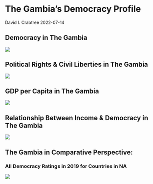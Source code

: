 The Gambia’s Democracy Profile
================
David I. Crabtree
2022-07-14

## Democracy in The Gambia

![](C:\Users\David\Desktop\PROGRA~1\FILESA~1\CFSS\hw06\reports\THEGAM~1/figure-gfm/Demscore-1.png)<!-- -->

## Political Rights & Civil Liberties in The Gambia

![](C:\Users\David\Desktop\PROGRA~1\FILESA~1\CFSS\hw06\reports\THEGAM~1/figure-gfm/Political%20Rights%20&%20Civil%20Libs-1.png)<!-- -->

## GDP per Capita in The Gambia

![](C:\Users\David\Desktop\PROGRA~1\FILESA~1\CFSS\hw06\reports\THEGAM~1/figure-gfm/GDP%20per%20Capita-1.png)<!-- -->

## Relationship Between Income & Democracy in The Gambia

![](C:\Users\David\Desktop\PROGRA~1\FILESA~1\CFSS\hw06\reports\THEGAM~1/figure-gfm/Income%20&%20Dem-1.png)<!-- -->

## The Gambia in Comparative Perspective:

### All Democracy Ratings in 2019 for Countries in NA

![](C:\Users\David\Desktop\PROGRA~1\FILESA~1\CFSS\hw06\reports\THEGAM~1/figure-gfm/Democracy%20in%20Comparative%20Perspective-1.png)<!-- -->
